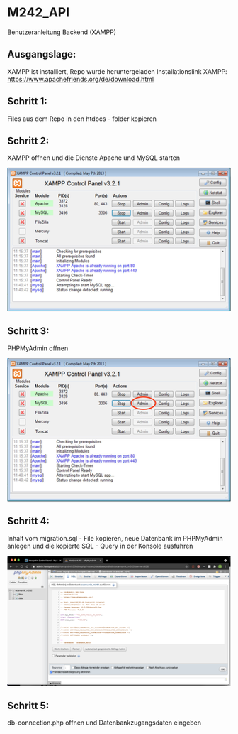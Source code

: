 # M242_API

Benutzeranleitung Backend (XAMPP)

## Ausgangslage:

XAMPP ist installiert, Repo wurde heruntergeladen
Installationslink XAMPP: https://www.apachefriends.org/de/download.html

## Schritt 1:

Files aus dem Repo in den htdocs - folder kopieren

## Schritt 2:

XAMPP offnen und die Dienste Apache und MySQL starten

![title](Images/xampp-6688-1.jpg)

## Schritt 3: 

PHPMyAdmin offnen

![title](Images/openpma.jpg)

## Schritt 4: 

Inhalt vom migration.sql - File kopieren, neue Datenbank im PHPMyAdmin anlegen und die kopierte SQL - Query in der Konsole ausfuhren

![title](Images/pmapaste.png)

## Schritt 5: 

db-connection.php offnen und Datenbankzugangsdaten eingeben

